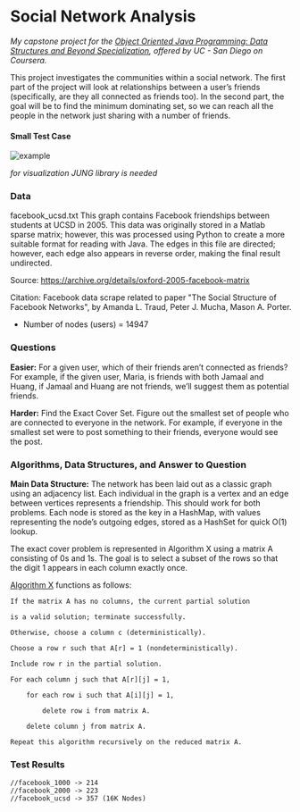 # Social Network Analysis 
_My capstone project for the [Object Oriented Java Programming: Data Structures and Beyond Specialization](https://www.coursera.org/specializations/java-object-oriented), offered by UC - San Diego on Coursera._

This project investigates the communities within a social network. The first part of the project will look at relationships between a user’s friends (specifically, are they all connected as friends too). In the second part, the goal will be to find the minimum dominating set, so we can reach all the people in the network just sharing with a number of friends.

#### Small Test Case
![example](https://i.imgur.com/ksSn0Mz.png)

_for visualization JUNG library is needed_

### Data
facebook_ucsd.txt
This graph contains Facebook friendships between students at UCSD in 2005. 
This data was originally stored in a Matlab sparse matrix; however, this was 
processed using Python to create a more suitable format for reading with Java.
The edges in this file are directed; however, each edge also appears in reverse
order, making the final result undirected.

Source: https://archive.org/details/oxford-2005-facebook-matrix

Citation: Facebook data scrape related to paper "The Social Structure of Facebook 
Networks", by Amanda L. Traud, Peter J. Mucha, Mason A. Porter.

- Number of nodes (users) = 14947

### Questions
**Easier:** For a given user, which of their friends aren’t connected as friends? For example, if the given user, Maria, is friends
with both Jamaal and Huang, if Jamaal and Huang are not friends, we’ll suggest them as potential friends.

**Harder:** Find the Exact Cover Set. Figure out the smallest set of people who are connected to everyone in the network. For example, if everyone in the smallest set were to post something to their friends, everyone would see the post.

### Algorithms, Data Structures, and Answer to Question
**Main Data Structure:** The network has been laid out as a classic graph using an adjacency list. Each individual in the graph
is a vertex and an edge between vertices represents a friendship. This should work for both problems. Each node is stored as the key in a HashMap, with values representing the node’s outgoing edges, stored as a HashSet for quick O(1) lookup.

The exact cover problem is represented in Algorithm X using a matrix A consisting of 0s and 1s. The goal is to select a subset of the rows so that the digit 1 appears in each column exactly once.

[Algorithm X](https://en.wikipedia.org/wiki/Knuth%27s_Algorithm_X) functions as follows:

    If the matrix A has no columns, the current partial solution

    is a valid solution; terminate successfully. 
   
    Otherwise, choose a column c (deterministically). 

    Choose a row r such that A[r] = 1 (nondeterministically). 

    Include row r in the partial solution. 

    For each column j such that A[r][j] = 1,

        for each row i such that A[i][j] = 1, 
        
            delete row i from matrix A. 
            
        delete column j from matrix A. 
      
    Repeat this algorithm recursively on the reduced matrix A. 



### Test Results

    //facebook_1000 -> 214
    //facebook_2000 -> 223
    //facebook_ucsd -> 357 (16K Nodes)
